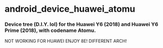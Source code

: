 # android_device_huawei_atomu
### Device tree (D.I.Y. lol) for the Huawei Y6 (2018) and Huawei Y6 Prime (2018), with codename Atomu.
NOT WORKING FOR HUAWEI ENJOY 8E! DIFFERENT ARCH!
